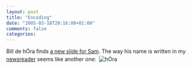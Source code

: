 ```yaml
---
layout: post
title: "Encoding"
date: "2005-03-18T20:16:00+01:00"
comments: false
categories: 
---
```


<p>Bill de h&#211;ra finds <a href="http://www.dehora.net/journal/2005/03/new_slide_for_sam_ruby.html">a new slide for Sam</a>. The way his name is written in my <a href="http://ranchero.com/netnewswire/whatsnew/netnewswire20.php">newsreader</a> seems like another one:
<img src="/blog/st/images/hO%CC%81ra.jpg" border="0" vspace="4" hspace="4" alt="h&#211;ra" /></p>


